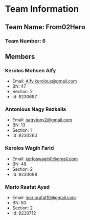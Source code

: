 # Team Information

## Team Name: From02Hero

### Team Number: 6

## Members

### Kerolos Mohsen Alfy
- Email: Alfy.kerolous@gmail.com
- BN: 47
- Section: 2
- Id: 9230687

### Antonious Nagy Rezkalla
- Email: nagytony2@gmail.com
- BN: 13
- Section: 1
- Id: 9230260

### Kerolos Wagih Farid
- Email: kerloswagih0@gmail.com
- BN: 48
- Section: 2
- Id: 9230688

### Mario Raafat Ayad
- Email: mariorafat10@gmail.com
- BN: 50
- Section: 2
- Id: 9230712
